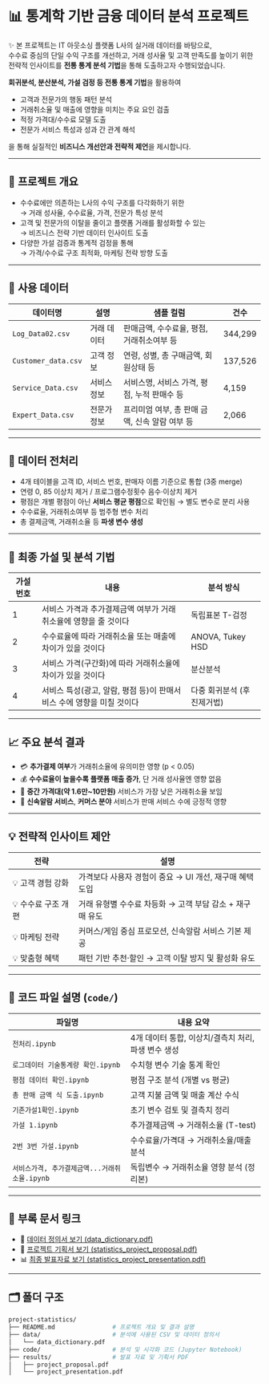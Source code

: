 # 📊 통계학 기반 금융 데이터 분석 프로젝트

✨ 본 프로젝트는 IT 아웃소싱 플랫폼 L사의 실거래 데이터를 바탕으로,  
수수료 중심의 단일 수익 구조를 개선하고, 거래 성사율 및 고객 만족도를 높이기 위한  
전략적 인사이트를 **전통 통계 분석 기법**을 통해 도출하고자 수행되었습니다.

**회귀분석, 분산분석, 가설 검정 등 전통 통계 기법**을 활용하여

- 고객과 전문가의 행동 패턴 분석  
- 거래취소율 및 매출에 영향을 미치는 주요 요인 검출  
- 적정 가격대/수수료 모델 도출  
- 전문가 서비스 특성과 성과 간 관계 해석  

을 통해 실질적인 **비즈니스 개선안과 전략적 제언**을 제시합니다.

---

## 📌 프로젝트 개요

- 수수료에만 의존하는 L사의 수익 구조를 다각화하기 위한  
  → 거래 성사율, 수수료율, 가격, 전문가 특성 분석  
- 고객 및 전문가의 이탈을 줄이고 플랫폼 거래를 활성화할 수 있는  
  → 비즈니스 전략 기반 데이터 인사이트 도출  
- 다양한 가설 검증과 통계적 검정을 통해  
  → 가격/수수료 구조 최적화, 마케팅 전략 방향 도출

---

## 🧩 사용 데이터

| 데이터명 | 설명 | 샘플 컬럼 | 건수 |
|----------|------|-----------|------|
| `Log_Data02.csv` | 거래 데이터 | 판매금액, 수수료율, 평점, 거래취소여부 등 | 344,299 |
| `Customer_data.csv` | 고객 정보 | 연령, 성별, 총 구매금액, 회원상태 등 | 137,526 |
| `Service_Data.csv` | 서비스 정보 | 서비스명, 서비스 가격, 평점, 누적 판매수 등 | 4,159 |
| `Expert_Data.csv` | 전문가 정보 | 프리미엄 여부, 총 판매 금액, 신속 알람 여부 등 | 2,066 |

---

## 🧪 데이터 전처리

- 4개 테이블을 고객 ID, 서비스 번호, 판매자 이름 기준으로 통합 (3중 merge)
- 연령 0, 85 이상치 제거 / 프로그램수정횟수 음수·이상치 제거
- 평점은 개별 평점이 아닌 **서비스 평균 평점**으로 확인됨 → 별도 변수로 분리 사용
- 수수료율, 거래취소여부 등 범주형 변수 처리
- 총 결제금액, 거래취소율 등 **파생 변수 생성**

---

## 🧠 최종 가설 및 분석 기법

| 가설 번호 | 내용 | 분석 방식 |
|-----------|------|------------|
| 1 | 서비스 가격과 추가결제금액 여부가 거래취소율에 영향을 줄 것이다 | 독립표본 T-검정 |
| 2 | 수수료율에 따라 거래취소율 또는 매출에 차이가 있을 것이다 | ANOVA, Tukey HSD |
| 3 | 서비스 가격(구간화)에 따라 거래취소율에 차이가 있을 것이다 | 분산분석 |
| 4 | 서비스 특성(광고, 알람, 평점 등)이 판매서비스 수에 영향을 미칠 것이다 | 다중 회귀분석 (후진제거법) |

---

## 📈 주요 분석 결과

- 💳 **추가결제 여부**가 거래취소율에 유의미한 영향 (p < 0.05)
- 💰 **수수료율이 높을수록 플랫폼 매출 증가**, 단 거래 성사율엔 영향 없음
- 💸 **중간 가격대(약 1.6만~10만원)** 서비스가 가장 낮은 거래취소율 보임
- 📣 **신속알람 서비스**, **커머스 분야** 서비스가 판매 서비스 수에 긍정적 영향

---

## 💡 전략적 인사이트 제안

| 전략 | 설명 |
|------|------|
| 💡 고객 경험 강화 | 가격보다 사용자 경험이 중요 → UI 개선, 재구매 혜택 도입 |
| 💡 수수료 구조 개편 | 거래 유형별 수수료 차등화 → 고객 부담 감소 + 재구매 유도 |
| 💡 마케팅 전략 | 커머스/게임 중심 프로모션, 신속알람 서비스 기본 제공 |
| 💡 맞춤형 혜택 | 패턴 기반 추천·할인 → 고객 이탈 방지 및 활성화 유도 |

---

## 📒 코드 파일 설명 (`code/`)

| 파일명 | 내용 요약 |
|--------|-----------|
| `전처리.ipynb` | 4개 데이터 통합, 이상치/결측치 처리, 파생 변수 생성 |
| `로그데이터 기술통계량 확인.ipynb` | 수치형 변수 기술 통계 확인 |
| `평점 데이터 확인.ipynb` | 평점 구조 분석 (개별 vs 평균) |
| `총 판매 금액 식 도출.ipynb` | 고객 지불 금액 및 매출 계산 수식 |
| `기존가설1확인.ipynb` | 초기 변수 검토 및 결측치 정리 |
| `가설 1.ipynb` | 추가결제금액 → 거래취소율 (T-test) |
| `2번 3번 가설.ipynb` | 수수료율/가격대 → 거래취소율/매출 분석 |
| `서비스가격, 추가결제금액...거래취소율.ipynb` | 독립변수 → 거래취소율 영향 분석 (정리본) |

---

## 📄 부록 문서 링크

- 📘 [데이터 정의서 보기 (data_dictionary.pdf)](./data/data_dictionary.pdf)
- 📄 [프로젝트 기획서 보기 (statistics_project_proposal.pdf)](./results/statistics_project_proposal.pdf)
- 📊 [최종 발표자료 보기 (statistics_project_presentation.pdf)](./results/statistics_project_report.pdf)

---

## 🗂 폴더 구조

```bash
project-statistics/
├── README.md                # 프로젝트 개요 및 결과 설명
├── data/                    # 분석에 사용된 CSV 및 데이터 정의서
│   └── data_dictionary.pdf
├── code/                    # 분석 및 시각화 코드 (Jupyter Notebook)
├── results/                 # 발표 자료 및 기획서 PDF
│   ├── project_proposal.pdf
│   └── project_presentation.pdf
